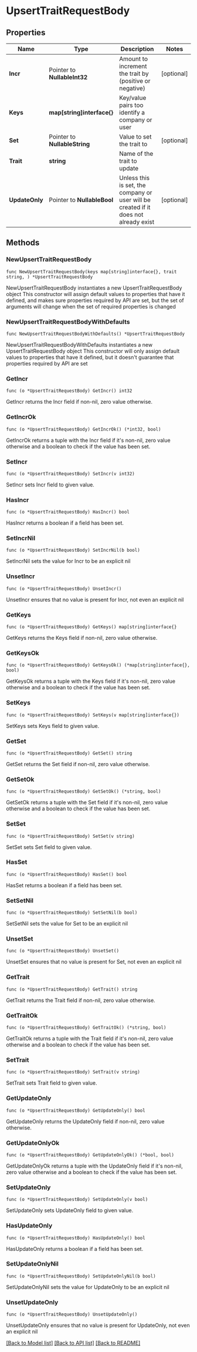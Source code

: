 # UpsertTraitRequestBody

## Properties

Name | Type | Description | Notes
------------ | ------------- | ------------- | -------------
**Incr** | Pointer to **NullableInt32** | Amount to increment the trait by (positive or negative) | [optional] 
**Keys** | **map[string]interface{}** | Key/value pairs too identify a company or user | 
**Set** | Pointer to **NullableString** | Value to set the trait to | [optional] 
**Trait** | **string** | Name of the trait to update | 
**UpdateOnly** | Pointer to **NullableBool** | Unless this is set, the company or user will be created if it does not already exist | [optional] 

## Methods

### NewUpsertTraitRequestBody

`func NewUpsertTraitRequestBody(keys map[string]interface{}, trait string, ) *UpsertTraitRequestBody`

NewUpsertTraitRequestBody instantiates a new UpsertTraitRequestBody object
This constructor will assign default values to properties that have it defined,
and makes sure properties required by API are set, but the set of arguments
will change when the set of required properties is changed

### NewUpsertTraitRequestBodyWithDefaults

`func NewUpsertTraitRequestBodyWithDefaults() *UpsertTraitRequestBody`

NewUpsertTraitRequestBodyWithDefaults instantiates a new UpsertTraitRequestBody object
This constructor will only assign default values to properties that have it defined,
but it doesn't guarantee that properties required by API are set

### GetIncr

`func (o *UpsertTraitRequestBody) GetIncr() int32`

GetIncr returns the Incr field if non-nil, zero value otherwise.

### GetIncrOk

`func (o *UpsertTraitRequestBody) GetIncrOk() (*int32, bool)`

GetIncrOk returns a tuple with the Incr field if it's non-nil, zero value otherwise
and a boolean to check if the value has been set.

### SetIncr

`func (o *UpsertTraitRequestBody) SetIncr(v int32)`

SetIncr sets Incr field to given value.

### HasIncr

`func (o *UpsertTraitRequestBody) HasIncr() bool`

HasIncr returns a boolean if a field has been set.

### SetIncrNil

`func (o *UpsertTraitRequestBody) SetIncrNil(b bool)`

 SetIncrNil sets the value for Incr to be an explicit nil

### UnsetIncr
`func (o *UpsertTraitRequestBody) UnsetIncr()`

UnsetIncr ensures that no value is present for Incr, not even an explicit nil
### GetKeys

`func (o *UpsertTraitRequestBody) GetKeys() map[string]interface{}`

GetKeys returns the Keys field if non-nil, zero value otherwise.

### GetKeysOk

`func (o *UpsertTraitRequestBody) GetKeysOk() (*map[string]interface{}, bool)`

GetKeysOk returns a tuple with the Keys field if it's non-nil, zero value otherwise
and a boolean to check if the value has been set.

### SetKeys

`func (o *UpsertTraitRequestBody) SetKeys(v map[string]interface{})`

SetKeys sets Keys field to given value.


### GetSet

`func (o *UpsertTraitRequestBody) GetSet() string`

GetSet returns the Set field if non-nil, zero value otherwise.

### GetSetOk

`func (o *UpsertTraitRequestBody) GetSetOk() (*string, bool)`

GetSetOk returns a tuple with the Set field if it's non-nil, zero value otherwise
and a boolean to check if the value has been set.

### SetSet

`func (o *UpsertTraitRequestBody) SetSet(v string)`

SetSet sets Set field to given value.

### HasSet

`func (o *UpsertTraitRequestBody) HasSet() bool`

HasSet returns a boolean if a field has been set.

### SetSetNil

`func (o *UpsertTraitRequestBody) SetSetNil(b bool)`

 SetSetNil sets the value for Set to be an explicit nil

### UnsetSet
`func (o *UpsertTraitRequestBody) UnsetSet()`

UnsetSet ensures that no value is present for Set, not even an explicit nil
### GetTrait

`func (o *UpsertTraitRequestBody) GetTrait() string`

GetTrait returns the Trait field if non-nil, zero value otherwise.

### GetTraitOk

`func (o *UpsertTraitRequestBody) GetTraitOk() (*string, bool)`

GetTraitOk returns a tuple with the Trait field if it's non-nil, zero value otherwise
and a boolean to check if the value has been set.

### SetTrait

`func (o *UpsertTraitRequestBody) SetTrait(v string)`

SetTrait sets Trait field to given value.


### GetUpdateOnly

`func (o *UpsertTraitRequestBody) GetUpdateOnly() bool`

GetUpdateOnly returns the UpdateOnly field if non-nil, zero value otherwise.

### GetUpdateOnlyOk

`func (o *UpsertTraitRequestBody) GetUpdateOnlyOk() (*bool, bool)`

GetUpdateOnlyOk returns a tuple with the UpdateOnly field if it's non-nil, zero value otherwise
and a boolean to check if the value has been set.

### SetUpdateOnly

`func (o *UpsertTraitRequestBody) SetUpdateOnly(v bool)`

SetUpdateOnly sets UpdateOnly field to given value.

### HasUpdateOnly

`func (o *UpsertTraitRequestBody) HasUpdateOnly() bool`

HasUpdateOnly returns a boolean if a field has been set.

### SetUpdateOnlyNil

`func (o *UpsertTraitRequestBody) SetUpdateOnlyNil(b bool)`

 SetUpdateOnlyNil sets the value for UpdateOnly to be an explicit nil

### UnsetUpdateOnly
`func (o *UpsertTraitRequestBody) UnsetUpdateOnly()`

UnsetUpdateOnly ensures that no value is present for UpdateOnly, not even an explicit nil

[[Back to Model list]](../README.md#documentation-for-models) [[Back to API list]](../README.md#documentation-for-api-endpoints) [[Back to README]](../README.md)


